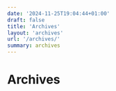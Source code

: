 ```yaml
---
date: '2024-11-25T19:04:44+01:00'
draft: false
title: 'Archives'
layout: 'archives'
url: '/archives/'
summary: archives
---
```


# Archives